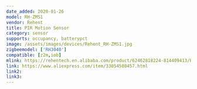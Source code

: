 ```yaml
---
date_added: 2020-01-26
model: RH-ZMS1
vendor: Rehent
title: PIR Motion Sensor
category: sensor
supports: occupancy, batterypct
image: /assets/images/devices/Rehent_RH-ZMS1.jpg
zigbeemodel: ['RH3040']
compatible: [z2m,iob]
mlink: https://rehentech.en.alibaba.com/product/62462818224-814409413/REHENT_2020_Need_zigbee_hub_smart_life_app_remote_control_smart_home_tuya_zigbee_PIR_sensor_alarm.html
link: https://www.aliexpress.com/item/33054508457.html
link2: 
link3: 
---
```

